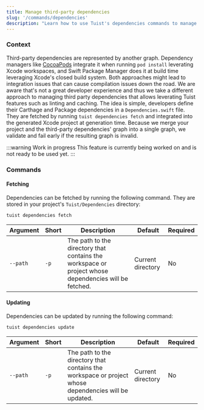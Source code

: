 ```yaml
---
title: Manage third-party dependencies
slug: '/commands/dependencies'
description: "Learn how to use Tuist's dependencies commands to manage third-party dependencies."
---
```


### Context

Third-party dependencies are represented by another graph. Dependency managers like [CocoaPods](https://cocoapods.org) integrate it when running `pod install` leverating Xcode workspaces, and Swift Package Manager does it at build time leveraging Xcode's closed build system. Both approaches might lead to integration issues that can cause compilation issues down the road. We are aware that's not a great developer experience and thus we take a different approach to managing third party dependencies that allows leverating Tuist features such as linting and caching. The idea is simple, developers define their Carthage and Package dependencies in a `Dependencies.swift` file. They are fetched by running `tuist dependencies fetch` and integrated into the generated Xcode project at generation time. Because we merge your project and the third-party dependencies' graph into a single graph, we validate and fail early if the resulting graph is invalid.

:::warning Work in progress
This feature is currently being worked on and is not ready to be used yet.
:::

### Commands

#### Fetching

Dependencies can be fetched by running the following command. They are stored in your project's `Tuist/Dependencies` directory:

```bash
tuist dependencies fetch
```

| Argument | Short | Description                                                                                          | Default           | Required |
| -------- | ----- | ---------------------------------------------------------------------------------------------------- | ----------------- | -------- |
| `--path` | `-p`  | The path to the directory that contains the workspace or project whose dependencies will be fetched. | Current directory | No       |

#### Updating

Dependencies can be updated by running the following command:

```bash
tuist dependencies update
```

| Argument | Short | Description                                                                                          | Default           | Required |
| -------- | ----- | ---------------------------------------------------------------------------------------------------- | ----------------- | -------- |
| `--path` | `-p`  | The path to the directory that contains the workspace or project whose dependencies will be updated. | Current directory | No       |
